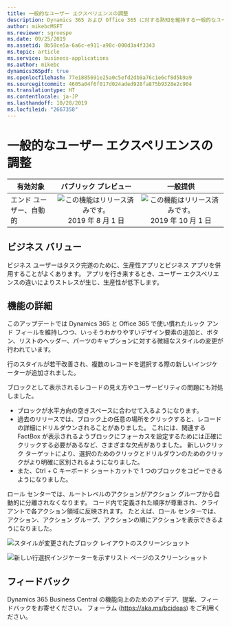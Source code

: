 ```yaml
---
title: 一般的なユーザー エクスペリエンスの調整
description: Dynamics 365 および Office 365 に対する熟知を維持する一般的なユーザー エクスペリエンスの調整。
author: mikebcMSFT
ms.reviewer: sgroespe
ms.date: 09/25/2019
ms.assetid: 8b58ce5a-6a6c-e911-a98c-000d3a4f3343
ms.topic: article
ms.service: business-applications
ms.author: mikebc
dynamics365pdf: true
ms.openlocfilehash: 77e1885691e25a0c5efd2db9a76c1e6cf8d5b9a9
ms.sourcegitcommit: 4605a04f6f017d024aded928fa875b9328e2c904
ms.translationtype: HT
ms.contentlocale: ja-JP
ms.lasthandoff: 10/28/2019
ms.locfileid: "2667358"
---
```

# <a name="general-user-experience-adjustments"></a>一般的なユーザー エクスペリエンスの調整


| 有効対象    |  パブリック プレビュー | 一般提供 | 
| ---------- | :----------: |:----------: |
|エンド ユーザー、自動的|![この機能はリリース済みです。](/dynamics365-release-plan/media/green-checkmark.png "この機能はリリース済みです。") 2019 年 8 月 1 日| ![この機能はリリース済みです。](/dynamics365-release-plan/media/green-checkmark.png "この機能はリリース済みです。") 2019 年 10 月 1 日|


## <a name="business-value"></a>ビジネス バリュー
<!-- bv start -->
ビジネス ユーザーはタスク完遂のために、生産性アプリとビジネス アプリを併用することがよくあります。 アプリを行き来するとき、ユーザー エクスペリエンスの違いによりストレスが生じ、生産性が低下します。
<!-- bv end -->



## <a name="feature-details"></a>機能の詳細
<!--feature detail start -->
このアップデートでは Dynamics 365 と Office 365 で使い慣れたルック アンド フィールを維持しつつ、いっそうわかりやすいデザイン要素の追加と、ボタン、リストのヘッダー、パーツのキャプションに対する微細なスタイルの変更が行われています。

行のスタイルが若干改善され、複数のレコードを選択する際の新しいインジケーターが追加されました。

ブロックとして表示されるレコードの見え方やユーザービリティの問題にも対処しました。

 - ブロックが水平方向の空きスペースに合わせて入るようになります。
 - 過去のリリースでは、ブロック上の任意の場所をクリックすると、レコードの詳細にドリルダウンされることがありました。 これには、関連する FactBox が表示されるようブロックにフォーカスを設定するためには正確にクリックする必要があるなど、さまざまな欠点がありました。 新しいクリック ターゲットにより、選択のためのクリックとドリルダウンのためのクリックがより明確に区別されるようになりました。 
 - また、Ctrl + C キーボード ショートカットで 1 つのブロックをコピーできるようになりました。

ロール センターでは、ルートレベルのアクションがアクション グループから自動的に分離されなくなります。 コード内で定義された順序が尊重され、クライアントで各アクション領域に反映されます。 たとえば、ロール センターでは、アクション、アクション グループ、アクションの順にアクションを表示できるようになりました。


![スタイルが変更されたブロック レイアウトのスクリーンショット](media/bricks-3000x2000.png "スタイルが変更されたブロック レイアウトのスクリーンショット")


![新しい行選択インジケーターを示すリスト ページのスクリーンショット](media/rows-3000x2000.png "新しい行選択インジケーターを示すリスト ページのスクリーンショット")
<!--feature detail end -->






## <a name="tell-us-what-you-think"></a>フィードバック
Dynamics 365 Business Central の機能向上のためのアイデア、提案、フィードバックをお寄せください。 フォーラム (https://aka.ms/bcideas) をご利用ください。



